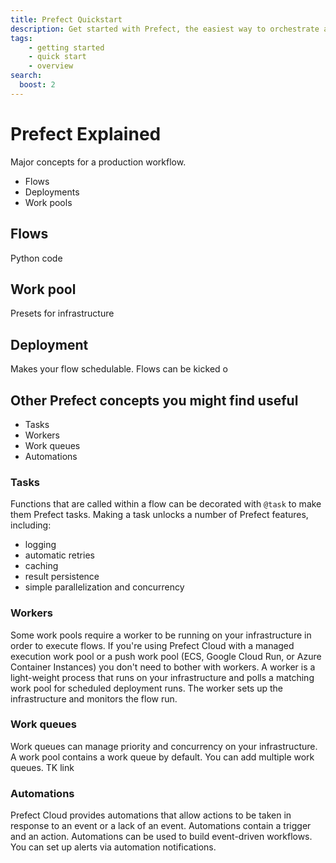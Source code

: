 ```yaml
---
title: Prefect Quickstart
description: Get started with Prefect, the easiest way to orchestrate and observe your data pipelines
tags:
    - getting started
    - quick start
    - overview
search:
  boost: 2
---
```


# Prefect Explained

Major concepts for a production workflow.

- Flows
- Deployments
- Work pools

## Flows

Python code

## Work pool

Presets for infrastructure

## Deployment

Makes your flow schedulable. Flows can be kicked o

## Other Prefect concepts you might find useful

- Tasks
- Workers
- Work queues
- Automations

### Tasks

Functions that are called within a flow can be decorated with `@task` to make them Prefect tasks.
Making a task unlocks a number of Prefect features, including:

- logging
- automatic retries
- caching
- result persistence
- simple parallelization and concurrency

### Workers

Some work pools require a worker to be running on your infrastructure in order to execute flows.
If you're using Prefect Cloud with a managed execution work pool or a push work pool (ECS, Google Cloud Run, or Azure Container Instances) you don't need to bother with workers.
A worker is a light-weight process that runs on your infrastructure and polls a matching work pool for scheduled deployment runs.
The worker sets up the infrastructure and monitors the flow run.

### Work queues

Work queues can manage priority and concurrency on your infrastructure.
A work pool contains a work queue by default.
You can add multiple work queues. TK link

### Automations

Prefect Cloud provides automations that allow actions to be taken in response to an event or a lack of an event.
Automations contain a trigger and an action.
Automations can be used to build event-driven workflows.
You can set up alerts via automation notifications.
